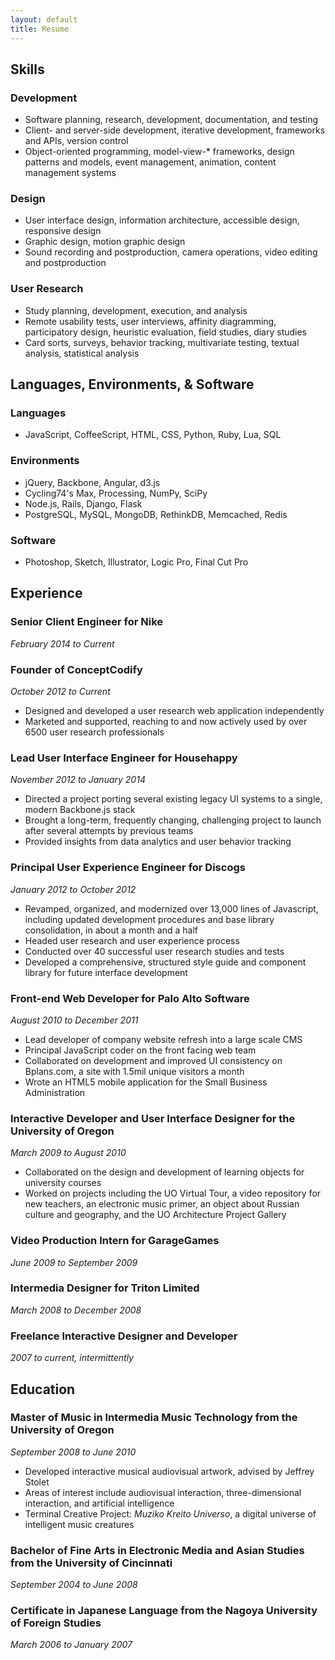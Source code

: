 ```yaml
---
layout: default
title: Resume
---
```


Skills
-------------------------------------------

### Development

- Software planning, research, development, documentation, and testing
- Client- and server-side development, iterative development, frameworks and APIs, version control
- Object-oriented programming, model-view-* frameworks, design patterns and models, event management, animation, content management systems

### Design

- User interface design, information architecture, accessible design, responsive design
- Graphic design, motion graphic design
- Sound recording and postproduction, camera operations, video editing and postproduction

### User Research

- Study planning, development, execution, and analysis
- Remote usability tests, user interviews, affinity diagramming, participatory design, heuristic evaluation, field studies, diary studies
- Card sorts, surveys, behavior tracking, multivariate testing, textual analysis, statistical analysis

Languages, Environments, & Software
-------------------------------------------

### Languages

- JavaScript, CoffeeScript, HTML, CSS, Python, Ruby, Lua, SQL

### Environments

- jQuery, Backbone, Angular, d3.js
- Cycling74's Max, Processing, NumPy, SciPy
- Node.js, Rails, Django, Flask
- PostgreSQL, MySQL, MongoDB, RethinkDB, Memcached, Redis

### Software

- Photoshop, Sketch, Illustrator, Logic Pro, Final Cut Pro

Experience
-------------------------------------------

### Senior Client Engineer for Nike

_February 2014 to Current_

### Founder of ConceptCodify

_October 2012 to Current_

- Designed and developed a user research web application independently
- Marketed and supported, reaching to and now actively used by over 6500 user research professionals

### Lead User Interface Engineer for Househappy

_November 2012 to January 2014_

- Directed a project porting several existing legacy UI systems to a single, modern Backbone.js stack
- Brought a long-term, frequently changing, challenging project to launch after several attempts by previous teams
- Provided insights from data analytics and user behavior tracking

### Principal User Experience Engineer for Discogs

_January 2012 to October 2012_

- Revamped, organized, and modernized over 13,000 lines of Javascript, including updated development procedures and base library consolidation, in about a month and a half
- Headed user research and user experience process
- Conducted over 40 successful user research studies and tests
- Developed a comprehensive, structured style guide and component library for future interface development

### Front-end Web Developer for Palo Alto Software

_August 2010 to December 2011_

- Lead developer of company website refresh into a large scale CMS
- Principal JavaScript coder on the front facing web team
- Collaborated on development and improved UI consistency on Bplans.com, a site with 1.5mil unique visitors a month
- Wrote an HTML5 mobile application for the Small Business Administration

### Interactive Developer and User Interface Designer for the University of Oregon

_March 2009 to August 2010_

- Collaborated on the design and development of learning objects for university courses
- Worked on projects including the UO Virtual Tour, a video repository for new teachers, an electronic music primer, an object about Russian culture and geography, and the UO Architecture Project Gallery

### Video Production Intern for GarageGames

_June 2009 to September 2009_

### Intermedia Designer for Triton Limited

_March 2008 to December 2008_

### Freelance Interactive Designer and Developer

_2007 to current, intermittently_

Education
-------------------------------------------

### Master of Music in Intermedia Music Technology from the University of Oregon

_September 2008 to June 2010_

- Developed interactive musical audiovisual artwork, advised by Jeffrey Stolet
- Areas of interest include audiovisual interaction, three-dimensional interaction, and artificial intelligence
- Terminal Creative Project: _Muziko Kreito Universo_, a digital universe of intelligent music creatures

### Bachelor of Fine Arts in Electronic Media and Asian Studies from the University of Cincinnati

_September 2004 to June 2008_

### Certificate in Japanese Language from the Nagoya University of Foreign Studies

_March 2006 to January 2007_

